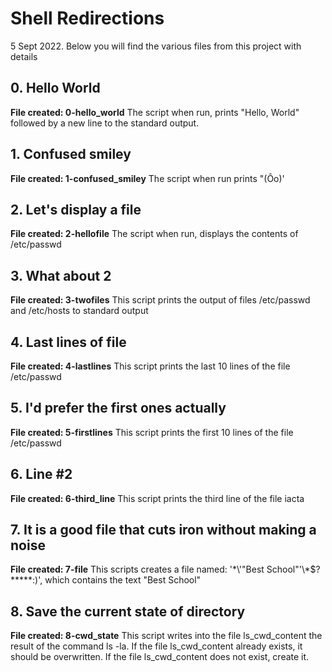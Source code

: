 # Shell Redirections
5 Sept 2022.
Below you will find the various files from this project with details

## 0. Hello World
**File created: 0-hello_world**
The script when run, prints "Hello, World" followed by a new line to the standard output.

## 1. Confused smiley
**File created: 1-confused_smiley**
The script when run prints "(Ôo)'

## 2. Let's display a file
**File created: 2-hellofile**
The script when run, displays the contents of /etc/passwd

## 3. What about 2
**File created: 3-twofiles**
This script prints the output of files /etc/passwd and /etc/hosts to standard output

## 4. Last lines of file
**File created: 4-lastlines**
This script prints the last 10 lines of the file /etc/passwd

## 5. I'd prefer the first ones actually
**File created: 5-firstlines**
This script prints the first 10 lines of the file /etc/passwd

## 6. Line #2
**File created: 6-third_line**
This script prints the third line of the file iacta

## 7. It is a good file that cuts iron without making a noise
**File created: 7-file**
This scripts creates a file named: '\*\\'"Best School"\'\\*$\?\*\*\*\*\*:)', which contains the text "Best School"

## 8. Save the current state of directory
**File created: 8-cwd_state**
This script writes into the file ls_cwd_content the result of the command ls -la. If the file ls_cwd_content already exists, it should be overwritten. If the file ls_cwd_content does not exist, create it.


